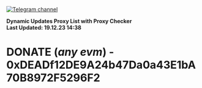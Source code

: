 [![Telegram channel](https://img.shields.io/endpoint?url=https://runkit.io/damiankrawczyk/telegram-badge/branches/master?url=https://t.me/n4z4v0d)](https://t.me/n4z4v0d) 

**Dynamic Updates Proxy List with Proxy Checker**  
**Last Updated: 19.12.23 14:38**

# DONATE (_any evm_) - 0xDEADf12DE9A24b47Da0a43E1bA70B8972F5296F2
